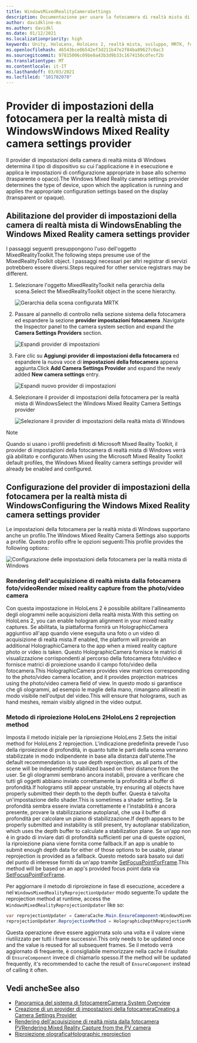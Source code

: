 ```yaml
---
title: WindowsMixedRealityCameraSettings
description: Documentazione per usare la fotocamera di realtà mista di Windows in MRTK
author: davidkline-ms
ms.author: davidkl
ms.date: 01/12/2021
ms.localizationpriority: high
keywords: Unity, HoloLens, HoloLens 2, realtà mista, sviluppo, MRTK, fotocamera,
ms.openlocfilehash: 46543bce0b542ef3d211b47e2f84ba89627c0ac3
ms.sourcegitcommit: 97815006c09be0a43b3d9b33c1674150cdfecf2b
ms.translationtype: MT
ms.contentlocale: it-IT
ms.lasthandoff: 03/03/2021
ms.locfileid: "101782070"
---
```

# <a name="windows-mixed-reality-camera-settings-provider"></a><span data-ttu-id="46b0a-104">Provider di impostazioni della fotocamera per la realtà mista di Windows</span><span class="sxs-lookup"><span data-stu-id="46b0a-104">Windows Mixed Reality camera settings provider</span></span>

<span data-ttu-id="46b0a-105">Il provider di impostazioni della camera di realtà mista di Windows determina il tipo di dispositivo su cui l'applicazione è in esecuzione e applica le impostazioni di configurazione appropriate in base allo schermo (trasparente o opaco).</span><span class="sxs-lookup"><span data-stu-id="46b0a-105">The Windows Mixed Reality camera settings provider determines the type of device, upon which the application is running and applies the appropriate configuration settings based on the display (transparent or opaque).</span></span>

## <a name="enabling-the-windows-mixed-reality-camera-settings-provider"></a><span data-ttu-id="46b0a-106">Abilitazione del provider di impostazioni della camera di realtà mista di Windows</span><span class="sxs-lookup"><span data-stu-id="46b0a-106">Enabling the Windows Mixed Reality camera settings provider</span></span>

<span data-ttu-id="46b0a-107">I passaggi seguenti presuppongono l'uso dell'oggetto MixedRealityToolkit.</span><span class="sxs-lookup"><span data-stu-id="46b0a-107">The following steps presume use of the MixedRealityToolkit object.</span></span> <span data-ttu-id="46b0a-108">I passaggi necessari per altri registrar di servizi potrebbero essere diversi.</span><span class="sxs-lookup"><span data-stu-id="46b0a-108">Steps required for other service registrars may be different.</span></span>

1. <span data-ttu-id="46b0a-109">Selezionare l'oggetto MixedRealityToolkit nella gerarchia della scena.</span><span class="sxs-lookup"><span data-stu-id="46b0a-109">Select the MixedRealityToolkit object in the scene hierarchy.</span></span>

    ![Gerarchia della scena configurata MRTK](../images/MRTK_ConfiguredHierarchy.png)

2. <span data-ttu-id="46b0a-111">Passare al pannello di controllo nella sezione sistema della fotocamera ed espandere la sezione **provider impostazioni fotocamera** .</span><span class="sxs-lookup"><span data-stu-id="46b0a-111">Navigate the Inspector panel to the camera system section and expand the **Camera Settings Providers** section.</span></span>

    ![Espandi provider di impostazioni](../images/camera-system/ExpandProviders.png)

3. <span data-ttu-id="46b0a-113">Fare clic su **Aggiungi provider di impostazioni della fotocamera** ed espandere la nuova voce di **impostazioni della fotocamera** appena aggiunta.</span><span class="sxs-lookup"><span data-stu-id="46b0a-113">Click **Add Camera Settings Provider** and expand the newly added **New camera settings** entry.</span></span>

    ![Espandi nuovo provider di impostazioni](../images/camera-system/ExpandNewProvider.png)

4. <span data-ttu-id="46b0a-115">Selezionare il provider di impostazioni della fotocamera per la realtà mista di Windows</span><span class="sxs-lookup"><span data-stu-id="46b0a-115">Select the Windows Mixed Reality Camera Settings provider</span></span>

    ![Selezionare il provider di impostazioni della realtà mista di Windows](../images/camera-system/SelectWindowsMixedRealitySettings.png)

> [!NOTE]
> <span data-ttu-id="46b0a-117">Quando si usano i profili predefiniti di Microsoft Mixed Reality Toolkit, il provider di impostazioni della fotocamera di realtà mista di Windows verrà già abilitato e configurato.</span><span class="sxs-lookup"><span data-stu-id="46b0a-117">When using the Microsoft Mixed Reality Toolkit default profiles, the Windows Mixed Reality camera settings provider will already be enabled and configured.</span></span>

## <a name="configuring-the-windows-mixed-reality-camera-settings-provider"></a><span data-ttu-id="46b0a-118">Configurazione del provider di impostazioni della fotocamera per la realtà mista di Windows</span><span class="sxs-lookup"><span data-stu-id="46b0a-118">Configuring the Windows Mixed Reality camera settings provider</span></span>

<span data-ttu-id="46b0a-119">Le impostazioni della fotocamera per la realtà mista di Windows supportano anche un profilo.</span><span class="sxs-lookup"><span data-stu-id="46b0a-119">The Windows Mixed Reality Camera Settings also supports a profile.</span></span> <span data-ttu-id="46b0a-120">Questo profilo offre le opzioni seguenti:</span><span class="sxs-lookup"><span data-stu-id="46b0a-120">This profile provides the following options:</span></span>

![Configurazione delle impostazioni della fotocamera per la realtà mista di Windows](../images/camera-system/WMRCameraSettingsProfile.png)

### <a name="render-mixed-reality-capture-from-the-photovideo-camera"></a><span data-ttu-id="46b0a-122">Rendering dell'acquisizione di realtà mista dalla fotocamera foto/video</span><span class="sxs-lookup"><span data-stu-id="46b0a-122">Render mixed reality capture from the photo/video camera</span></span>

<span data-ttu-id="46b0a-123">Con questa impostazione in HoloLens 2 è possibile abilitare l'allineamento degli ologrammi nelle acquisizioni della realtà mista.</span><span class="sxs-lookup"><span data-stu-id="46b0a-123">With this setting on HoloLens 2, you can enable hologram alignment in your mixed reality captures.</span></span> <span data-ttu-id="46b0a-124">Se abilitata, la piattaforma fornirà un HolographicCamera aggiuntivo all'app quando viene eseguita una foto o un video di acquisizione di realtà mista.</span><span class="sxs-lookup"><span data-stu-id="46b0a-124">If enabled, the platform will provide an additional HolographicCamera to the app when a mixed reality capture photo or video is taken.</span></span> <span data-ttu-id="46b0a-125">Questo HolographicCamera fornisce le matrici di visualizzazione corrispondenti al percorso della fotocamera foto/video e fornisce matrici di proiezione usando il campo foto/video della fotocamera.</span><span class="sxs-lookup"><span data-stu-id="46b0a-125">This HolographicCamera provides view matrices corresponding to the photo/video camera location, and it provides projection matrices using the photo/video camera field of view.</span></span> <span data-ttu-id="46b0a-126">In questo modo si garantisce che gli ologrammi, ad esempio le maglie della mano, rimangano allineati in modo visibile nell'output del video.</span><span class="sxs-lookup"><span data-stu-id="46b0a-126">This will ensure that holograms, such as hand meshes, remain visibly aligned in the video output.</span></span>

### <a name="hololens-2-reprojection-method"></a><span data-ttu-id="46b0a-127">Metodo di riproiezione HoloLens 2</span><span class="sxs-lookup"><span data-stu-id="46b0a-127">HoloLens 2 reprojection method</span></span>

<span data-ttu-id="46b0a-128">Imposta il metodo iniziale per la riproiezione HoloLens 2.</span><span class="sxs-lookup"><span data-stu-id="46b0a-128">Sets the initial method for HoloLens 2 reprojection.</span></span> <span data-ttu-id="46b0a-129">L'indicazione predefinita prevede l'uso della riproiezione di profondità, in quanto tutte le parti della scena verranno stabilizzate in modo indipendente in base alla distanza dall'utente.</span><span class="sxs-lookup"><span data-stu-id="46b0a-129">The default recommendation is to use depth reprojection, as all parts of the scene will be independently stabilized based on their distance from the user.</span></span> <span data-ttu-id="46b0a-130">Se gli ologrammi sembrano ancora instabili, provare a verificare che tutti gli oggetti abbiano inviato correttamente la profondità al buffer di profondità.</span><span class="sxs-lookup"><span data-stu-id="46b0a-130">If holograms still appear unstable, try ensuring all objects have properly submitted their depth to the depth buffer.</span></span> <span data-ttu-id="46b0a-131">Questa è talvolta un'impostazione dello shader.</span><span class="sxs-lookup"><span data-stu-id="46b0a-131">This is sometimes a shader setting.</span></span> <span data-ttu-id="46b0a-132">Se la profondità sembra essere inviata correttamente e l'instabilità è ancora presente, provare la stabilizzazione autoplanal, che usa il buffer di profondità per calcolare un piano di stabilizzazione.</span><span class="sxs-lookup"><span data-stu-id="46b0a-132">If depth appears to be properly submitted and instability is still present, try autoplanar stabilization, which uses the depth buffer to calculate a stabilization plane.</span></span> <span data-ttu-id="46b0a-133">Se un'app non è in grado di inviare dati di profondità sufficienti per una di queste opzioni, la riproiezione piana viene fornita come fallback.</span><span class="sxs-lookup"><span data-stu-id="46b0a-133">If an app is unable to submit enough depth data for either of those options to be usable, planar reprojection is provided as a fallback.</span></span> <span data-ttu-id="46b0a-134">Questo metodo sarà basato sui dati del punto di interesse forniti da un'app tramite [SetFocusPointForFrame](https://docs.unity3d.com/ScriptReference/XR.WSA.HolographicSettings.SetFocusPointForFrame.html).</span><span class="sxs-lookup"><span data-stu-id="46b0a-134">This method will be based on an app's provided focus point data via [SetFocusPointForFrame](https://docs.unity3d.com/ScriptReference/XR.WSA.HolographicSettings.SetFocusPointForFrame.html).</span></span>

<span data-ttu-id="46b0a-135">Per aggiornare il metodo di riproiezione in fase di esecuzione, accedere a nel `WindowsMixedRealityReprojectionUpdater` modo seguente:</span><span class="sxs-lookup"><span data-stu-id="46b0a-135">To update the reprojection method at runtime, access the `WindowsMixedRealityReprojectionUpdater` like so:</span></span>

```c#
var reprojectionUpdater = CameraCache.Main.EnsureComponent<WindowsMixedRealityReprojectionUpdater>();
reprojectionUpdater.ReprojectionMethod = HolographicDepthReprojectionMethod.AutoPlanar;
```

<span data-ttu-id="46b0a-136">Questa operazione deve essere aggiornata solo una volta e il valore viene riutilizzato per tutti i frame successivi.</span><span class="sxs-lookup"><span data-stu-id="46b0a-136">This only needs to be updated once and the value is reused for all subsequent frames.</span></span> <span data-ttu-id="46b0a-137">Se il metodo verrà aggiornato di frequente, è consigliabile memorizzare nella cache il risultato di `EnsureComponent` invece di chiamarlo spesso.</span><span class="sxs-lookup"><span data-stu-id="46b0a-137">If the method will be updated frequently, it's recommended to cache the result of `EnsureComponent` instead of calling it often.</span></span>

## <a name="see-also"></a><span data-ttu-id="46b0a-138">Vedi anche</span><span class="sxs-lookup"><span data-stu-id="46b0a-138">See also</span></span>

- [<span data-ttu-id="46b0a-139">Panoramica del sistema di fotocamere</span><span class="sxs-lookup"><span data-stu-id="46b0a-139">Camera System Overview</span></span>](camera-system-overview.md)
- [<span data-ttu-id="46b0a-140">Creazione di un provider di impostazioni della fotocamera</span><span class="sxs-lookup"><span data-stu-id="46b0a-140">Creating a Camera Settings Provider</span></span>](create-settings-provider.md)
- [<span data-ttu-id="46b0a-141">Rendering dell'acquisizione di realtà mista dalla fotocamera PV</span><span class="sxs-lookup"><span data-stu-id="46b0a-141">Rendering Mixed Reality Capture from the PV camera</span></span>](https://docs.microsoft.com/windows/mixed-reality/mixed-reality-capture-for-developers#render-from-the-pv-camera-opt-in)
- [<span data-ttu-id="46b0a-142">Riproiezione olografica</span><span class="sxs-lookup"><span data-stu-id="46b0a-142">Holographic reprojection</span></span>](https://docs.microsoft.com/windows/mixed-reality/hologram-stability#reprojection)
